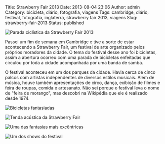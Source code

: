 Title: Strawberry Fair 2013
Date: 2013-08-04 23:06
Author: admin
Category: bicicleta, diário, fotografia, viagens
Tags: cambridge, diário, festival, fotografia, inglaterra, strawberry fair 2013, viagens
Slug: strawberry-fair-2013
Status: published

![Parada ciclística da Strawberry Fair
2013](http://images.wille.blog.br/img_1558.jpg)

Passei um fim de semana em Cambridge e tive a sorte de estar acontecendo
a Strawberry Fair, um festival de arte organizado pelos próprios
moradores da cidade. O tema do festival desse ano foi bicicletas, assim
a abertura ocorreu com uma parada de bicicletas enfeitadas que circulou
por toda a cidade acompanhada por uma banda de samba.

O festival aconteceu em um dos parques da cidade. Havia cerca de cinco
palcos com artistas independentes de diversos estilos musicais. Além de
música, houve também apresentações de circo, dança, exibição de filmes e
feira de roupas, comida e artesanato. Não sei porque o festival leva o
nome de "feira de morango", mas descobri na Wikipédia que ele é
realizado desde 1974.

![Bicicletas
fantasiadas](http://images.wille.blog.br/img_1539.jpg)

![Tenda acústica da Strawberry
Fair](http://images.wille.blog.br/img_1571.jpg)

![Uma das fantasias mais
excêntricas](http://images.wille.blog.br/img_1537.jpg)

![Um dos shows do
festival](http://images.wille.blog.br/img_1573.jpg)

